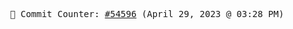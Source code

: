 <p align="center">
    <samp>
        📮 Commit Counter: <a href="https://github.com/Javascript-void0/Javascript-void0/commits/main">#54596</a> (April 29, 2023 @ 03:28 PM)
    </samp>
</p>